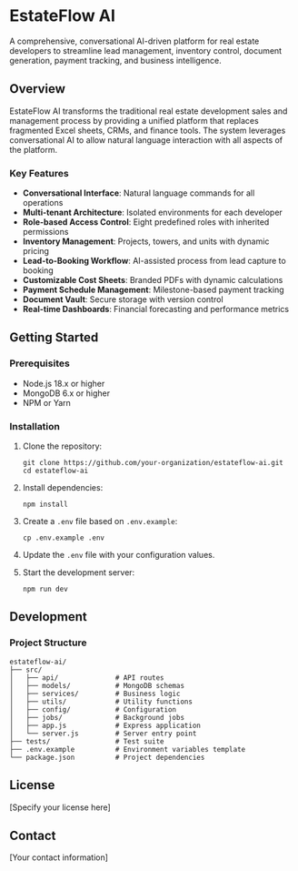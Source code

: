 # EstateFlow AI

A comprehensive, conversational AI-driven platform for real estate developers to streamline lead management, inventory control, document generation, payment tracking, and business intelligence.

## Overview

EstateFlow AI transforms the traditional real estate development sales and management process by providing a unified platform that replaces fragmented Excel sheets, CRMs, and finance tools. The system leverages conversational AI to allow natural language interaction with all aspects of the platform.

### Key Features

- **Conversational Interface**: Natural language commands for all operations
- **Multi-tenant Architecture**: Isolated environments for each developer
- **Role-based Access Control**: Eight predefined roles with inherited permissions
- **Inventory Management**: Projects, towers, and units with dynamic pricing
- **Lead-to-Booking Workflow**: AI-assisted process from lead capture to booking
- **Customizable Cost Sheets**: Branded PDFs with dynamic calculations
- **Payment Schedule Management**: Milestone-based payment tracking
- **Document Vault**: Secure storage with version control
- **Real-time Dashboards**: Financial forecasting and performance metrics

## Getting Started

### Prerequisites

- Node.js 18.x or higher
- MongoDB 6.x or higher
- NPM or Yarn

### Installation

1. Clone the repository:
   ```
   git clone https://github.com/your-organization/estateflow-ai.git
   cd estateflow-ai
   ```

2. Install dependencies:
   ```
   npm install
   ```

3. Create a `.env` file based on `.env.example`:
   ```
   cp .env.example .env
   ```

4. Update the `.env` file with your configuration values.

5. Start the development server:
   ```
   npm run dev
   ```

## Development

### Project Structure

```
estateflow-ai/
├── src/
│   ├── api/              # API routes
│   ├── models/           # MongoDB schemas
│   ├── services/         # Business logic
│   ├── utils/            # Utility functions
│   ├── config/           # Configuration
│   ├── jobs/             # Background jobs
│   ├── app.js            # Express application
│   └── server.js         # Server entry point
├── tests/                # Test suite
├── .env.example          # Environment variables template
└── package.json          # Project dependencies
```

## License

[Specify your license here]

## Contact

[Your contact information]